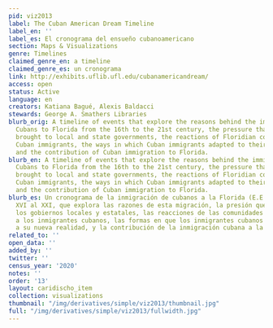 ```yaml
---
pid: viz2013
label: The Cuban American Dream Timeline
label_en: ''
label_es: El cronograma del ensueño cubanoamericano
section: Maps & Visualizations
genre: Timelines
claimed_genre_en: a timeline
claimed_genre_es: un cronograma
link: http://exhibits.uflib.ufl.edu/cubanamericandream/
access: open
status: Active
language: en
creators: Katiana Bagué, Alexis Baldacci
stewards: George A. Smathers Libraries
blurb_orig: A timeline of events that explore the reasons behind the immigration of
  Cubans to Florida from the 16th to the 21st century, the pressure that such immigration
  brought to local and state governments, the reactions of Floridian communities to
  Cuban immigrants, the ways in which Cuban immigrants adapted to their new reality,
  and the contribution of Cuban immigration to Florida.
blurb_en: A timeline of events that explore the reasons behind the immigration of
  Cubans to Florida from the 16th to the 21st century, the pressure that such immigration
  brought to local and state governments, the reactions of Floridian communities to
  Cuban immigrants, the ways in which Cuban immigrants adapted to their new reality,
  and the contribution of Cuban immigration to Florida.
blurb_es: Un cronograma de la inmigración de cubanos a la Florida (E.E.U.U.) del siglo
  XVI al XXI, que explora las razones de esta migración, la presión que conllevó a
  los gobiernos locales y estatales, las reacciones de las comunidades floridanas
  a los inmigrantes cubanos, las formas en que los inmigrantes cubanos se adaptaron
  a su nueva realidad, y la contribución de la inmigración cubana a la Florida.
related_to: ''
open_data: ''
added_by: ''
twitter: ''
census_year: '2020'
notes: ''
order: '13'
layout: caridischo_item
collection: visualizations
thumbnail: "/img/derivatives/simple/viz2013/thumbnail.jpg"
full: "/img/derivatives/simple/viz2013/fullwidth.jpg"
---
```

